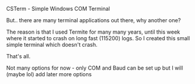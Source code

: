 CSTerm - Simple Windows COM Terminal

But.. there are many terminal applications out there, why another one?

The reason is that I used Termite for many many years, until this week where it started to crash on long fast (115200) logs.
So I created this small simple terminal which doesn't crash.

That's all.

Not many options for now - only COM and Baud can be set up but I will (maybe lol) add later more options
